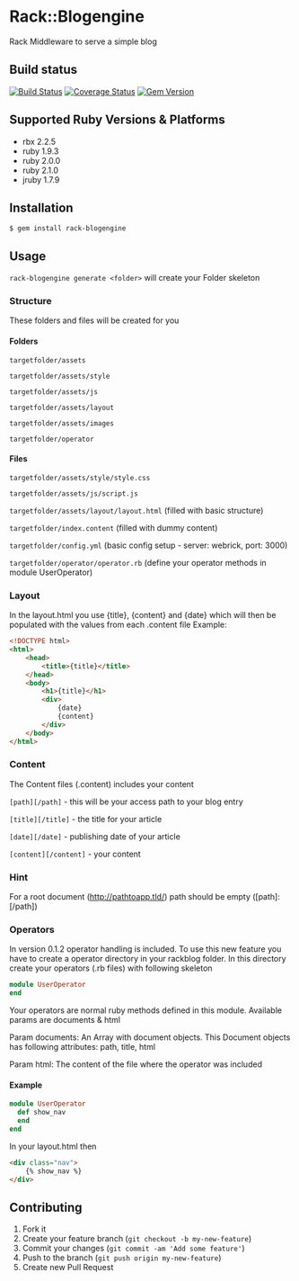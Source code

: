 # Rack::Blogengine

Rack Middleware to serve a simple blog

## Build status

[![Build Status](https://travis-ci.org/Benny1992/rack-blogengine.png?branch=master)](https://travis-ci.org/Benny1992/rack-blogengine)
[![Coverage Status](https://coveralls.io/repos/Benny1992/rack-blogengine/badge.png?branch=master)](https://coveralls.io/r/Benny1992/rack-blogengine?branch=master)
[![Gem Version](https://badge.fury.io/rb/rack-blogengine.png)](http://badge.fury.io/rb/rack-blogengine)

## Supported Ruby Versions & Platforms

- rbx   2.2.5
- ruby  1.9.3
- ruby  2.0.0
- ruby  2.1.0
- jruby 1.7.9

## Installation

    $ gem install rack-blogengine

## Usage

`rack-blogengine generate <folder>` will create your Folder skeleton

### Structure

These folders and files will be created for you

#### Folders
`targetfolder/assets`

`targetfolder/assets/style`

`targetfolder/assets/js`

`targetfolder/assets/layout`

`targetfolder/assets/images`

`targetfolder/operator`

#### Files
`targetfolder/assets/style/style.css`

`targetfolder/assets/js/script.js`

`targetfolder/assets/layout/layout.html` (filled with basic structure)

`targetfolder/index.content` (filled with dummy content)

`targetfolder/config.yml` (basic config setup - server: webrick, port: 3000)

`targetfolder/operator/operator.rb` (define your operator methods in module UserOperator)

### Layout

In the layout.html you use {title}, {content} and {date} which will then be populated with the values from each .content file
Example:
```html
<!DOCTYPE html>
<html>
	<head>
		<title>{title}</title>
	</head>
	<body>
		<h1>{title}</h1>
		<div>
			{date}
			{content}
		</div>
	</body>
</html>
```
### Content

The Content files (.content) includes your content

`[path][/path]` - this will be your access path to your blog entry

`[title][/title]` - the title for your article

`[date][/date]` - publishing date of your article

`[content][/content]` - your content

### Hint
For a root document (http://pathtoapp.tld/) path should be empty ([path]:[/path])

### Operators

In version 0.1.2 operator handling is included.
To use this new feature you have to create a operator directory in your rackblog folder.
In this directory create your operators (.rb files) with following skeleton

```ruby
module UserOperator
end
```

Your operators are normal ruby methods defined in this module.
Available params are documents & html

Param documents: 
An Array with document objects.
This Document objects has following attributes: path, title, html

Param html:
The content of the file where the operator was included

#### Example

```ruby
module UserOperator
  def show_nav
  end
end
```

In your layout.html then

```html
<div class="nav">	
	{% show_nav %}
</div>
```


## Contributing

1. Fork it
2. Create your feature branch (`git checkout -b my-new-feature`)
3. Commit your changes (`git commit -am 'Add some feature'`)
4. Push to the branch (`git push origin my-new-feature`)
5. Create new Pull Request
